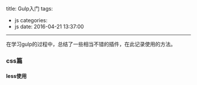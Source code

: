 title: Gulp入门
tags:
  - js
categories:
  - js
date: 2016-04-21 13:37:00
---
在学习gulp的过程中，总结了一些相当不错的插件，在此记录使用的方法。
### css篇
#### less使用
